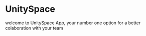 # UnitySpace
welcome to UnitySpace App, your number one option for a better colaboration with your team 
